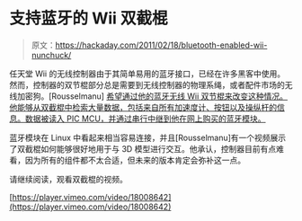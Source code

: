 # 支持蓝牙的 Wii 双截棍

> 原文：<https://hackaday.com/2011/02/18/bluetooth-enabled-wii-nunchuck/>

任天堂 Wii 的无线控制器由于其简单易用的蓝牙接口，已经在许多黑客中使用。然而，控制器的双节棍部分总是需要到无线控制器的物理系绳，或者配件市场的无线加密狗。[Rousselmanu] [希望通过他的蓝牙无线 Wii 双节棍来改变这种情况。他能够从双截棍中检索大量数据，包括来自所有加速度计、按钮以及操纵杆的信息。数据被读入 PIC MCU，并通过串行中继到他在网上购买的蓝牙模块。](http://8p-tech.hopto.org/?p=264&amp;lang=en)

蓝牙模块在 Linux 中看起来相当容易连接，并且[Rousselmanu]有一个视频展示了双截棍如何能够很好地用于与 3D 模型进行交互。他承认，控制器目前有点难看，因为所有的组件都不太合适，但未来的版本肯定会弥补这一点。

请继续阅读，观看双截棍的视频。

[https://player.vimeo.com/video/18008642](https://player.vimeo.com/video/18008642)
